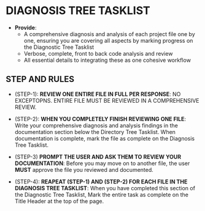 # DIAGNOSIS TREE TASKLIST

- **Provide**:
  - A comprehensive diagnosis and analysis of each project file one by one, ensuring you are covering all aspects by marking progress on the Diagnostic Tree Tasklist
  - Verbose, complete, front to back code analysis and review
  - All essential details to integrating these as one cohesive workflow

## STEP AND RULES

- (STEP-1): **REVIEW ONE ENTIRE FILE IN FULL PER RESPONSE**: NO EXCEPTOPNS. ENTIRE FILE MUST BE REVIEWED IN A COMPREHENSIVE REVIEW.

- (STEP-2): **WHEN YOU COMPLETELY FINISH REVIEWING ONE FILE**: Write your comprehensive diagnosis and analysis findings in the documentation section below the Directory Tree Tasklist. When documentation is complete, mark the file as complete on the Diagnosis Tree Tasklist.

- (STEP-3) **PROMPT THE USER AND ASK THEM TO REVIEW YOUR DOCUMENTATION**: Before you may move on to another file, the user **MUST** approve the file you reviewed and documented.

- (STEP-4): **REAPEAT (STEP-1) AND (STEP-2) FOR EACH FILE IN THE DIAGNOSIS TREE TASKLIST**: When you have completed this section of the Diagnostic Tree Tasklist, Mark the entire task as complete on the Title Header at the top of the page.
